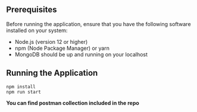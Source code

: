 ## Prerequisites

Before running the application, ensure that you have the following software installed on your system:

- Node.js (version 12 or higher)
- npm (Node Package Manager) or yarn
- MongoDB should be up and running on your localhost

## Running the Application

```
npm install
npm run start
```

**You can find postman collection included in the repo**
